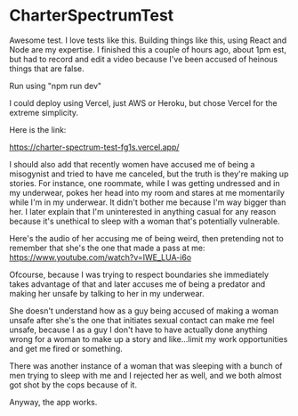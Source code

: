 # CharterSpectrumTest

Awesome test. I love tests like this. Building things like this, using React and Node are my expertise. I finished this a couple of hours ago, about 1pm est, but had to record and edit a video because I've been accused of heinous things that are false.
 
Run using "npm run dev"

I could deploy using Vercel, just AWS or Heroku, but chose Vercel for the extreme simplicity. 

Here is the link:

https://charter-spectrum-test-fg1s.vercel.app/

I should also add that recently women have accused me of being a misogynist and tried to have me canceled, but the truth is they're making up stories. For instance, one roommate, while I was getting undressed and in my underwear, pokes her head into my room and stares at me momentarily while I'm in my underwear. It didn't bother me because I'm way bigger than her. I later explain that I'm uninterested in anything casual for any reason because it's unethical to sleep with a woman that's potentially vulnerable.

Here's the audio of her accusing me of being weird, then pretending not to remember that she's the one that made a pass at me:
https://www.youtube.com/watch?v=IWE_LUA-i6o

Ofcourse, because I was trying to respect boundaries she immediately takes advantage of that and later accuses me of being a predator and making her unsafe by talking to her in my underwear. 

She doesn't understand how as a guy being accused of making a woman unsafe after she's the one that initiates sexual contact can make me feel unsafe, because I as a guy I don't have to have actually done anything wrong for a woman to make up a story and like...limit my work opportunities and get me fired or something.

There was another instance of a woman that was sleeping with a bunch of men trying to sleep with me and I rejected her as well, and we both almost got shot by the cops because of it.

Anyway, the app works.

